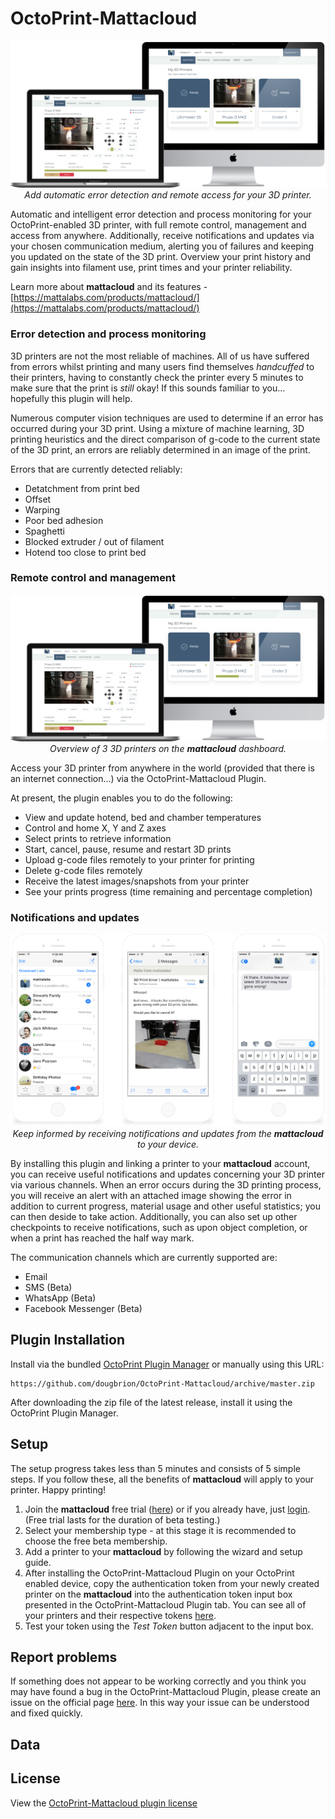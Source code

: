 # OctoPrint-Mattacloud

<p align="center">
    <img src="extras/images/mattacloud.png" alt="Mattacloud by Mattalabs">
    <br/>
    <i>Add automatic error detection and remote access for your 3D printer.</i>
    <br/>
</p>

Automatic and intelligent error detection and process monitoring for your OctoPrint-enabled 3D printer, with full remote control, management and access from anywhere. Additionally, receive notifications and updates via your chosen communication medium, alerting you of failures and keeping you updated on the state of the 3D print. Overview your print history and gain insights into filament use, print times and your printer reliability.

Learn more about **mattacloud** and its features - [https://mattalabs.com/products/mattacloud/](https://mattalabs.com/products/mattacloud/)

### Error detection and process monitoring

3D printers are not the most reliable of machines. All of us have suffered from errors whilst printing and many users find themselves _handcuffed_ to their printers, having to constantly check the printer every 5 minutes to make sure that the print is _still_ okay! If this sounds familiar to you... hopefully this plugin will help.

Numerous computer vision techniques are used to determine if an error has occurred during your 3D print. Using a mixture of machine learning, 3D printing heuristics and the direct comparison of g-code to the current state of the 3D print, an errors are reliably determined in an image of the print.

Errors that are currently detected reliably:

- Detatchment from print bed
- Offset
- Warping
- Poor bed adhesion
- Spaghetti
- Blocked extruder / out of filament
- Hotend too close to print bed

### Remote control and management

<p align="center">
    <img src="extras/images/mattacloud.png" alt="Mattacloud - Printer Overview">
    <br/>
    <i>Overview of 3 3D printers on the <b>mattacloud</b> dashboard.</i>
    <br/>
</p>

Access your 3D printer from anywhere in the world (provided that there is an internet connection...) via the OctoPrint-Mattacloud Plugin.

At present, the plugin enables you to do the following:

- View and update hotend, bed and chamber temperatures
- Control and home X, Y and Z axes
- Select prints to retrieve information
- Start, cancel, pause, resume and restart 3D prints
- Upload g-code files remotely to your printer for printing
- Delete g-code files remotely
- Receive the latest images/snapshots from your printer
- See your prints progress (time remaining and percentage completion)

### Notifications and updates

<p align="center">
    <img src="extras/images/communication.png" alt="Mattacloud - Communication">
    <br/>
    <i>Keep informed by receiving notifications and updates from the <b>mattacloud</b> to your device.</i>
    <br/>
</p>

By installing this plugin and linking a printer to your **mattacloud** account, you can receive useful notifications and updates concerning your 3D printer via various channels. When an error occurs during the 3D printing process, you will receive an alert with an attached image showing the error in addition to current progress, material usage and other useful statistics; you can then deside to take action. Additionally, you can also set up other checkpoints to receive notifications, such as upon object completion, or when a print has reached the half way mark. 

The communication channels which are currently supported are:

- Email
- SMS (Beta)
- WhatsApp (Beta)
- Facebook Messenger (Beta)

## Plugin Installation

Install via the bundled [OctoPrint Plugin Manager](https://github.com/foosel/OctoPrint/wiki/Plugin:-Plugin-Manager)
or manually using this URL:

    https://github.com/dougbrion/OctoPrint-Mattacloud/archive/master.zip

After downloading the zip file of the latest release, install it using the OctoPrint Plugin Manager.

## Setup

The setup progress takes less than 5 minutes and consists of 5 simple steps. If you follow these, all the benefits of **mattacloud** will apply to your printer. Happy printing!

1. Join the **mattacloud** free trial ([here](https://mattalabs.com/accounts/signup/)) or if you already have, just [login](https://mattalabs.com/accounts/login/). (Free trial lasts for the duration of beta testing.)
2. Select your membership type - at this stage it is recommended to choose the free beta membership.
3. Add a printer to your **mattacloud** by following the wizard and setup guide.
4. After installing the OctoPrint-Mattacloud Plugin on your OctoPrint enabled device, copy the authentication token from your newly created printer on the **mattacloud** into the authentication token input box presented in the OctoPrint-Mattacloud Plugin tab. You can see all of your printers and their respective tokens [here](https://mattalabs.com/accounts/printers/list/).
5. Test your token using the _Test Token_ button adjacent to the input box.

## Report problems

If something does not appear to be working correctly and you think you may have found a bug in the OctoPrint-Mattacloud Plugin, please create an issue on the official page [here](https://github.com/dougbrion/OctoPrint-Mattacloud/issues). In this way your issue can be understood and fixed quickly.

## Data

## License

View the [OctoPrint-Mattacloud plugin license](https://github.com/dougbrion/OctoPrint-Mattacloud/blob/master/LICENSE)
